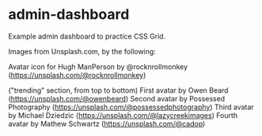 # admin-dashboard
Example admin dashboard to practice CSS Grid.


Images from Unsplash.com, by the following: 

Avatar icon for Hugh ManPerson by @rocknrollmonkey
(https://unsplash.com/@rocknrollmonkey) 

("trending" section, from top to bottom)
First avatar by Owen Beard (https://unsplash.com/@owenbeard)
Second avatar by Possessed Photography
(https://unsplash.com/@possessedphotography)
Third avatar by Michael Dziedzic
(https://unsplash.com/@lazycreekimages)
Fourth avatar by Mathew Schwartz
(https://unsplash.com/@cadop)